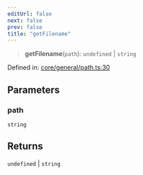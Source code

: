 ```yaml
---
editUrl: false
next: false
prev: false
title: "getFilename"
---
```


> **getFilename**(`path`): `undefined` \| `string`

Defined in: [core/general/path.ts:30](https://github.com/datisthq/dpkit/blob/7a3ebb9422265a09d2e84e0952d10e0101139f80/core/general/path.ts#L30)

## Parameters

### path

`string`

## Returns

`undefined` \| `string`
